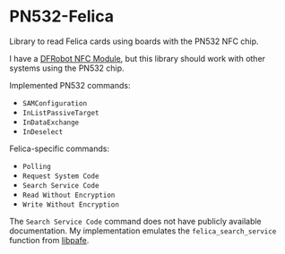 # PN532-Felica
Library to read Felica cards using boards with the PN532 NFC chip.

I have a [DFRobot NFC Module](https://www.dfrobot.com/product-1917.html), but this library should work with other systems using the PN532 chip.

Implemented PN532 commands:
- `SAMConfiguration`
- `InListPassiveTarget`
- `InDataExchange`
- `InDeselect`

Felica-specific commands:
- `Polling`
- `Request System Code`
- `Search Service Code`
- `Read Without Encryption`
- `Write Without Encryption`

The `Search Service Code` command does not have publicly available documentation. My implementation emulates the `felica_search_service` function from [libpafe](https://github.com/rfujita/libpafe).
